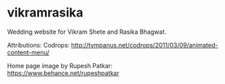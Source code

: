 # vikramrasika
Wedding website for Vikram Shete and Rasika Bhagwat.

Attributions:
Codrops: http://tympanus.net/codrops/2011/03/09/animated-content-menu/

Home page image by Rupesh Patkar: https://www.behance.net/rupeshpatkar
